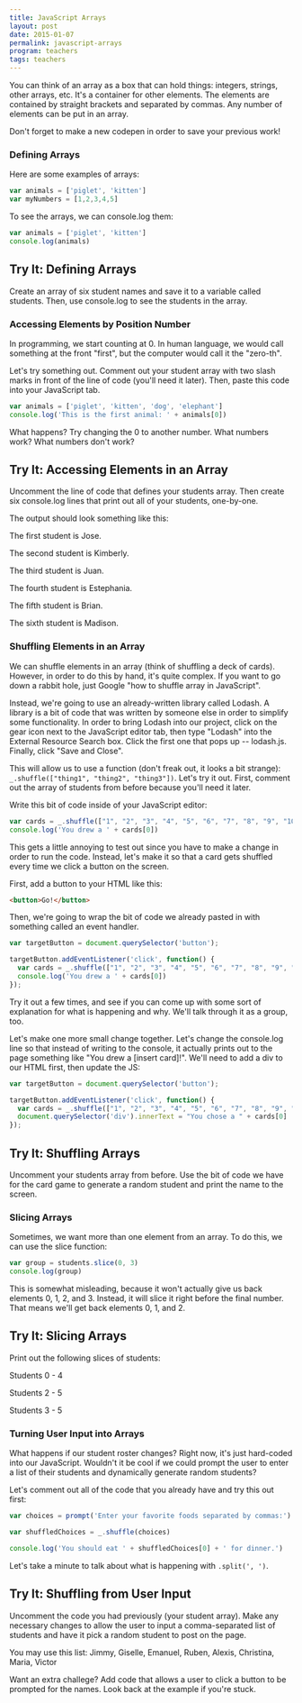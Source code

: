 ```yaml
---
title: JavaScript Arrays
layout: post
date: 2015-01-07
permalink: javascript-arrays
program: teachers
tags: teachers
---
```


You can think of an array as a box that can hold things: integers, strings, other arrays, etc. It's a container for other elements. The elements are contained by straight brackets and separated by commas. Any number of elements can be put in an array.

Don't forget to make a new codepen in order to save your previous work! 

### Defining Arrays

Here are some examples of arrays:

```js
var animals = ['piglet', 'kitten']
var myNumbers = [1,2,3,4,5]
```

To see the arrays, we can console.log them:

```js
var animals = ['piglet', 'kitten']
console.log(animals)
```

<div class="try-it">
<h2>Try It: Defining Arrays</h2>

<p>Create an array of six student names and save it to a variable called students. Then, use console.log to see the students in the array.</p>
</div>

### Accessing Elements by Position Number

In programming, we start counting at 0. In human language, we would call something at the front "first", but the computer would call it the "zero-th". 

Let's try something out. Comment out your student array with two slash marks in front of the line of code (you'll need it later). Then, paste this code into your JavaScript tab.

```js
var animals = ['piglet', 'kitten', 'dog', 'elephant']
console.log('This is the first animal: ' + animals[0])
```

What happens? Try changing the 0 to another number. What numbers work? What numbers don't work? 

<div class="try-it">
<h2>Try It: Accessing Elements in an Array</h2>

<p>Uncomment the line of code that defines your students array. Then create six console.log lines that print out all of your students, one-by-one.</p>

<p>The output should look something like this:</p>

<p>The first student is Jose.</p>
<p>The second student is Kimberly.</p>
<p>The third student is Juan.</p>
<p>The fourth student is Estephania.</p>
<p>The fifth student is Brian.</p>
<p>The sixth student is Madison.</p>
</div>

### Shuffling Elements in an Array

We can shuffle elements in an array (think of shuffling a deck of cards). However, in order to do this by hand, it's quite complex. If you want to go down a rabbit hole, just Google "how to shuffle array in JavaScript". 

Instead, we're going to use an already-written library called Lodash. A library is a bit of code that was written by someone else in order to simplify some functionality. In order to bring Lodash into our project, click on the gear icon next to the JavaScript editor tab, then type "Lodash" into the External Resource Search box. Click the first one that pops up -- lodash.js. Finally, click "Save and Close".

This will allow us to use a function (don't freak out, it looks a bit strange): `_.shuffle(["thing1", "thing2", "thing3"])`. Let's try it out. First, comment out the array of students from before because you'll need it later.

Write this bit of code inside of your JavaScript editor:

```js
var cards = _.shuffle(["1", "2", "3", "4", "5", "6", "7", "8", "9", "10", "J", "Q", "K"])
console.log('You drew a ' + cards[0])
```

This gets a little annoying to test out since you have to make a change in order to run the code. Instead, let's make it so that a card gets shuffled every time we click a button on the screen. 

First, add a button to your HTML like this:

```html
<button>Go!</button>
```

Then, we're going to wrap the bit of code we already pasted in with something called an event handler. 

```js
var targetButton = document.querySelector('button');

targetButton.addEventListener('click', function() {
  var cards = _.shuffle(["1", "2", "3", "4", "5", "6", "7", "8", "9", "10", "J", "Q", "K"])
  console.log('You drew a ' + cards[0])
});
```

Try it out a few times, and see if you can come up with some sort of explanation for what is happening and why. We'll talk through it as a group, too.

Let's make one more small change together. Let's change the console.log line so that instead of writing to the console, it actually prints out to the page something like "You drew a [insert card]!". We'll need to add a div to our HTML first, then update the JS:

```js
var targetButton = document.querySelector('button');

targetButton.addEventListener('click', function() {
  var cards = _.shuffle(["1", "2", "3", "4", "5", "6", "7", "8", "9", "10", "J", "Q", "K"])
  document.querySelector('div').innerText = "You chose a " + cards[0]
});
```

<div class="try-it">
<h2>Try It: Shuffling Arrays</h2>

<p>Uncomment your students array from before. Use the bit of code we have for the card game to generate a random student and print the name to the screen.</p>
</div>

### Slicing Arrays

Sometimes, we want more than one element from an array. To do this, we can use the slice function:

```js
var group = students.slice(0, 3)
console.log(group)
```

This is somewhat misleading, because it won't actually give us back elements 0, 1, 2, and 3. Instead, it will slice it right before the final number. That means we'll get back elements 0, 1, and 2. 

<div class="try-it">
<h2>Try It: Slicing Arrays</h2>

<p>Print out the following slices of students: </p>
<p>Students 0 - 4</p>
<p>Students 2 - 5</p>
<p>Students 3 - 5</p>
</div>

### Turning User Input into Arrays

What happens if our student roster changes? Right now, it's just hard-coded into our JavaScript. Wouldn't it be cool if we could prompt the user to enter a list of their students and dynamically generate random students? 

Let's comment out all of the code that you already have and try this out first:

```js
var choices = prompt('Enter your favorite foods separated by commas:').split(', ')

var shuffledChoices = _.shuffle(choices)

console.log('You should eat ' + shuffledChoices[0] + ' for dinner.')
```

Let's take a minute to talk about what is happening with `.split(', ')`. 

<div class="try-it">
<h2>Try It: Shuffling from User Input</h2>

<p>Uncomment the code you had previously (your student array). Make any necessary changes to allow the user to input a comma-separated list of students and have it pick a random student to post on the page.</p>

<p>You may use this list: Jimmy, Giselle, Emanuel, Ruben, Alexis, Christina, Maria, Victor</p>

<p>Want an extra challege? Add code that allows a user to click a button to be prompted for the names. Look back at the example if you're stuck.</p>
</div>
